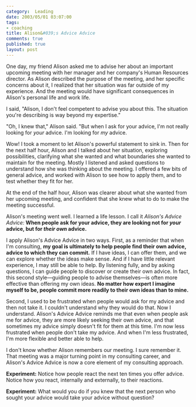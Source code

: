 ```yaml
--- 
category:  Leading
date: 2003/05/01 03:07:00
tags: 
- coaching
title: Alison&#039;s Advice Advice
comments: true
published: true
layout: post
---
```


<p> One day, my friend Alison asked me to advise her about an important upcoming meeting with her manager and her company's Human Resources director. As Alison described the purpose of the meeting, and her specific concerns about it, I realized that her situation was far outside of my experience. And the meeting would have significant consequences in Alison's personal life and work life. </p>
<p> I said, "Alison, I don't feel competent to advise you about this. The situation you're describing is way beyond my expertise." </p>
<p> "Oh, I knew that," Alison said. "But when I ask for your advice, I'm not really looking for <em>your</em> advice. I'm looking for <em>my</em> advice. </p>
<p> Wow! I took a moment to let Alison's powerful statement to sink in. Then for the next half hour, Alison and I talked about her situation, exploring possibilities, clarifying what she wanted and what boundaries she wanted to maintain for the meeting. Mostly I listened and asked questions to understand how she was thinking about the meeting. I offered a few bits of general advice, and worked with Alison to see how to apply them, and to test whether they fit for her. </p>
<p> At the end of the half hour, Alison was clearer about what she wanted from her upcoming meeting, and confident that she knew what to do to make the meeting successful. </p>
<p> Alison's meeting went well. I learned a life lesson. I call it <em>Alison's Advice Advice:</em>
<strong>When people ask for your advice, they are looking not for <em>your</em> advice, but for <em>their own</em> advice.</strong>
</p>
<p> I apply Alison's Advice Advice in two ways. First, as a reminder that when I'm consulting, <strong>my goal is ultimately to help people find their own advice, advice to which they can commit.</strong> If I have ideas, I can offer them, and we can explore whether the ideas make sense. And if I have little relevant experience, I may still be able to help. By listening fully, and by asking questions, I can guide people to discover or create their own advice. In fact, this second style—guiding people to advise themselves—is often more effective than offering my own ideas. <strong>No matter how expert I imagine myself to be, people commit more readily to their own ideas than to mine.</strong>
</p>
<p> Second, I used to be frustrated when people would ask for my advice and then not take it. I couldn't understand why they would do that. Now I understand. Alison's Advice Advice reminds me that even when people ask me for advice, they are more likely seeking their own advice, and that sometimes my advice simply doesn't fit for them at this time. I'm now less frustrated when people don't take my advice. And when I'm less frustrated, I'm more flexible and better able to help. </p>
<p> I don't know whether Alison remembers our meeting. I sure remember it. That meeting was a major turning point in my consulting career, and Alison's Advice Advice is now a core element of my consulting approach. </p>
<p>
<strong>Experiment:</strong> Notice how people react the next ten times you offer advice. Notice how you react, internally and externally, to their reactions. </p>
<p>
<strong>Experiment:</strong> What would you do if you knew that the next person who sought your advice would take your advice without question? </p>

